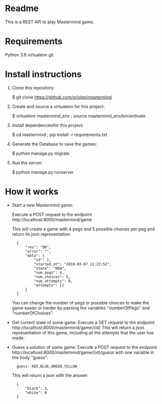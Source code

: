 # Readme #

This is a REST API to play Mastermind game.

# Requirements #

Python 3.6
virtualenv
git

# Install instructions #

1. Clone this repository:

    $ git clone https://github.com/oriolgg/mastermind

2. Create and source a virtualenv for this project:

    $ virtualenv mastermind_env ; source mastermind_env/bin/activate

3. Install dependenciesfor this project:

    $ cd mastermind ; pip install -r requirements.txt

4. Generate the Database to save the games:

    $ python manage.py migrate

5. Run the server:

    $ python manage.py runserver

# How it works #

- Start a new Mastermind game:

    Execute a POST request to the endpoint http://localhost:8000/mastermind/game

    This will create a game with 4 pegs and 5 possible choices per peg and return its json representation:

        {
            "res": "OK",
            "error": "",
            "data": {
                "id": 1,
                "started_at": "2018-03-07 11:23:52",
                "state": "NEW",
                "num_pegs": 4,
                "num_choices": 5,
                "num_attempts": 0,
                "attempts": []
            }
        }

    You can change the number of pegs or possible choices to make the game easier or harder by passing the variables "numberOfPegs" and "numberOfChoices".

- Get current state of some game:
    Execute a GET request to the endpoint http://localhost:8000/mastermind/game/{id}
    This will return a json representation of this game, including all the attempts that the user has made:

- Guess a solution of some game:
    Execute a POST request to the endpoint http://localhost:8000/mastermind/game/{id}/guess with one variable in the body "guess":

        guess: RED,BLUE,GREEN,YELLOW

    This will return a json with the answer:

        {
            "black": 1,
            "white": 0
        }
